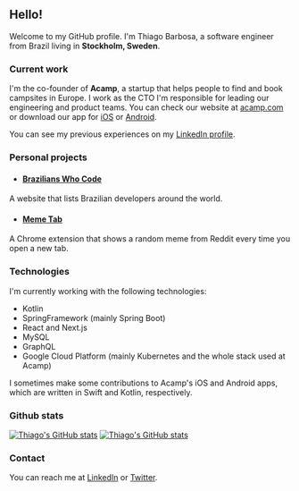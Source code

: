 ## Hello!
Welcome to my GitHub profile. 
I'm Thiago Barbosa, a software engineer from Brazil living in **Stockholm, Sweden**.

### Current work
I'm the co-founder of **Acamp**, a startup that helps people to find and book campsites in Europe. 
I work as the CTO I'm responsible for leading our engineering and product teams.
You can check our website at [acamp.com](https://www.acamp.com) 
or download our app for [iOS](https://apps.apple.com/app/acamp/id1523868447) 
or [Android](https://play.google.com/store/apps/details?id=com.acamp&hl=en&gl=US).

You can see my previous experiences on my [LinkedIn profile](https://www.linkedin.com/in/t-barbosa/).

### Personal projects
- #### [Brazilians Who Code](https://brazilianswhocode.com)
A website that lists Brazilian developers around the world.

- #### [Meme Tab](https://chromewebstore.google.com/detail/meme-tab/baclnkdmfcpihjpbahndlmjmliibaena?pli=1)
A Chrome extension that shows a random meme from Reddit every time you open a new tab.

### Technologies
I'm currently working with the following technologies:
- Kotlin
- SpringFramework (mainly Spring Boot)
- React and Next.js
- MySQL
- GraphQL
- Google Cloud Platform (mainly Kubernetes and the whole stack used at Acamp)

I sometimes make some contributions to Acamp's iOS and Android apps, which are written in Swift and Kotlin, respectively.


### Github stats
[![Thiago's GitHub stats](https://github-readme-stats-ten-theta-48.vercel.app/api?username=thiagobarbosa&theme=city_lights&hide=stars)](https://github.com/anuraghazra/github-readme-stats) 
[![Thiago's GitHub stats](https://github-readme-stats-ten-theta-48.vercel.app/api/top-langs/?username=thiagobarbosa&layout=compact&theme=city_lights&hide=scss)](https://github.com/anuraghazra/github-readme-stats)


### Contact
You can reach me at [LinkedIn](https://www.linkedin.com/in/t-barbosa/) or [Twitter](https://twitter.com/tsouza_barbosa).
